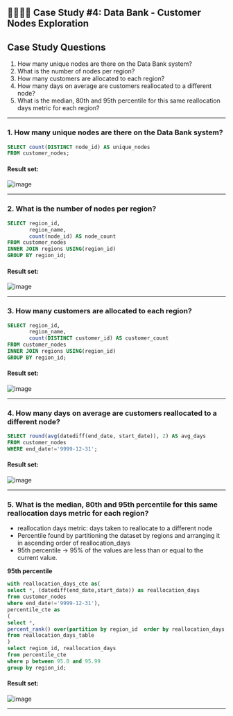 ## :technologist::woman_technologist: Case Study #4: Data Bank - Customer Nodes Exploration

## Case Study Questions

1. How many unique nodes are there on the Data Bank system?
2. What is the number of nodes per region?
3. How many customers are allocated to each region?
4. How many days on average are customers reallocated to a different node?
5. What is the median, 80th and 95th percentile for this same reallocation days metric for each region?

***

###  1. How many unique nodes are there on the Data Bank system?

```sql
SELECT count(DISTINCT node_id) AS unique_nodes
FROM customer_nodes;
``` 
	
#### Result set:
![image](https://user-images.githubusercontent.com/77529445/165895245-c6b15626-c023-4d1a-9aaa-43cf8d3f1878.png)

***

###  2. What is the number of nodes per region?

```sql
SELECT region_id,
       region_name,
       count(node_id) AS node_count
FROM customer_nodes
INNER JOIN regions USING(region_id)
GROUP BY region_id;
``` 
	
#### Result set:
![image](https://user-images.githubusercontent.com/77529445/165895305-a8e9c09d-b2ea-4377-9f5f-a9d14c7d14e8.png)

***

###  3. How many customers are allocated to each region?

```sql
SELECT region_id,
       region_name,
       count(DISTINCT customer_id) AS customer_count
FROM customer_nodes
INNER JOIN regions USING(region_id)
GROUP BY region_id;
``` 
	
#### Result set:
![image](https://user-images.githubusercontent.com/77529445/165895370-9639af80-4f0b-45c7-8063-6faa3beafc55.png)

***

###  4. How many days on average are customers reallocated to a different node?

```sql
SELECT round(avg(datediff(end_date, start_date)), 2) AS avg_days
FROM customer_nodes
WHERE end_date!='9999-12-31';
``` 
	
#### Result set:
![image](https://user-images.githubusercontent.com/77529445/165895454-321fad36-bd71-442f-a7a3-ab99e8749151.png)

***

###  5. What is the median, 80th and 95th percentile for this same reallocation days metric for each region?
- reallocation days metric: days taken to reallocate to a different node
- Percentile found by partitioning the dataset by regions and arranging it in ascending order of reallocation_days
- 95th percentile -> 95% of the values are less than or equal to the current value.


**95th percentile**
```sql
with reallocation_days_cte as(
select *, (datediff(end_date,start_date)) as reallocation_days
from customer_nodes
where end_date!='9999-12-31'),
percentile_cte as 
(
select *,  
percent_rank() over(partition by region_id  order by reallocation_days )*100 as p
from reallocation_days_table
)
select region_id, reallocation_days
from percentile_cte
where p between 95.0 and 95.99
group by region_id;
``` 
	
#### Result set:
![image](https://user-images.githubusercontent.com/77529445/166219080-acfa853a-111a-4fde-bcd7-dfb1d35f685e.png)

***

